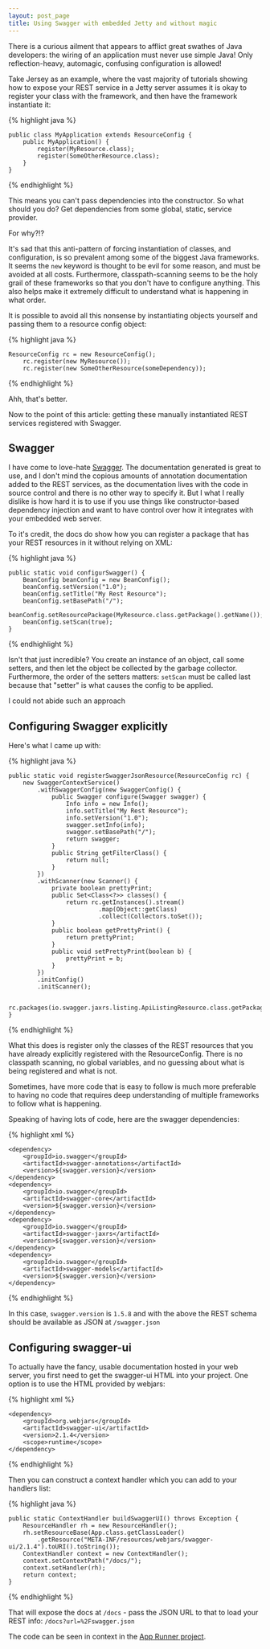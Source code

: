 ```yaml
---
layout: post_page
title: Using Swagger with embedded Jetty and without magic
---
```


There is a curious ailment that appears to afflict great swathes of Java developers: the wiring of an application must never use simple Java! Only
reflection-heavy, automagic, confusing configuration is allowed!

Take Jersey as an example, where the vast majority of tutorials showing how to expose your REST service in a Jetty server assumes it is okay to register
your class with the framework, and then have the framework instantiate it:

{% highlight java %}

    public class MyApplication extends ResourceConfig {
        public MyApplication() {
            register(MyResource.class);
            register(SomeOtherResource.class);
        }
    }
{% endhighlight %}

This means you can't pass dependencies into the constructor. So what should you do? Get dependencies from some
global, static, service provider.

For why?!?

It's sad that this anti-pattern of forcing instantiation of classes, and configuration, is so prevalent among
some of the biggest Java frameworks. It seems the `new` keyword is thought to be evil for some reason, and must be
avoided at all costs. Furthermore, classpath-scanning seems to be the holy grail of these
frameworks so that you don't have to configure anything. This also helps make it extremely difficult to understand
what is happening in what order.

It is possible to avoid all this nonsense by instantiating objects yourself and passing them to a resource config
object:

{% highlight java %}

    ResourceConfig rc = new ResourceConfig();
        rc.register(new MyResource());
        rc.register(new SomeOtherResource(someDependency));
{% endhighlight %}

Ahh, that's better.

Now to the point of this article: getting these manually instantiated REST services registered with Swagger.

Swagger
-------

I have come to love-hate [Swagger](http://swagger.io/). The documentation generated is great to use, and I don't
mind the copious amounts of annotation documentation added to the REST services, as the documentation lives with
the code in source control and there is no other way to specify it. But I what I really dislike is how hard it is
to use if you use things like constructor-based dependency injection and want to have control over how it integrates
with your embedded web server.

To it's credit, the docs do show how you can register a package that has your REST resources in it without relying
on XML:

{% highlight java %}

    public static void configurSwagger() {
        BeanConfig beanConfig = new BeanConfig();
        beanConfig.setVersion("1.0");
        beanConfig.setTitle("My Rest Resource");
        beanConfig.setBasePath("/");
        beanConfig.setResourcePackage(MyResource.class.getPackage().getName());
        beanConfig.setScan(true);
    }
{% endhighlight %}

Isn't that just incredible? You create an instance of an object, call some setters, and then let the object
be collected by the garbage collector. Furthermore, the order of the setters matters: `setScan` must be called
last because that "setter" is what causes the config to be applied.

I could not abide such an approach

Configuring Swagger explicitly
------------------------------

Here's what I came up with:

{% highlight java %}

    public static void registerSwaggerJsonResource(ResourceConfig rc) {
        new SwaggerContextService()
            .withSwaggerConfig(new SwaggerConfig() {
                public Swagger configure(Swagger swagger) {
                    Info info = new Info();
                    info.setTitle("My Rest Resource");
                    info.setVersion("1.0");
                    swagger.setInfo(info);
                    swagger.setBasePath("/");
                    return swagger;
                }
                public String getFilterClass() {
                    return null;
                }
            })
            .withScanner(new Scanner() {
                private boolean prettyPrint;
                public Set<Class<?>> classes() {
                    return rc.getInstances().stream()
                             .map(Object::getClass)
                             .collect(Collectors.toSet());
                }
                public boolean getPrettyPrint() {
                    return prettyPrint;
                }
                public void setPrettyPrint(boolean b) {
                    prettyPrint = b;
                }
            })
            .initConfig()
            .initScanner();

        rc.packages(io.swagger.jaxrs.listing.ApiListingResource.class.getPackage().getName());
    }
{% endhighlight %}

What this does is register only the classes of the REST resources that you have already explicitly
registered with the ResourceConfig. There is no classpath scanning, no global variables, and no guessing
about what is being registered and what is not.

Sometimes, have more code that is easy to follow is much more preferable to having no code that requires
deep understanding of multiple frameworks to follow what is happening.

Speaking of having lots of code, here are the swagger dependencies:

{% highlight xml %}

    <dependency>
        <groupId>io.swagger</groupId>
        <artifactId>swagger-annotations</artifactId>
        <version>${swagger.version}</version>
    </dependency>
    <dependency>
        <groupId>io.swagger</groupId>
        <artifactId>swagger-core</artifactId>
        <version>${swagger.version}</version>
    </dependency>
    <dependency>
        <groupId>io.swagger</groupId>
        <artifactId>swagger-jaxrs</artifactId>
        <version>${swagger.version}</version>
    </dependency>
    <dependency>
        <groupId>io.swagger</groupId>
        <artifactId>swagger-models</artifactId>
        <version>${swagger.version}</version>
    </dependency>
{% endhighlight %}

In this case, `swagger.version` is `1.5.8` and with the above the REST schema should be available
as JSON at `/swagger.json`

Configuring swagger-ui
----------------------

To actually have the fancy, usable documentation hosted in your web server, you first need to get
the swagger-ui HTML into your project. One option is to use the HTML provided by webjars:

{% highlight xml %}

    <dependency>
        <groupId>org.webjars</groupId>
        <artifactId>swagger-ui</artifactId>
        <version>2.1.4</version>
        <scope>runtime</scope>
    </dependency>
{% endhighlight %}

Then you can construct a context handler which you can add to your handlers list:

{% highlight java %}

    public static ContextHandler buildSwaggerUI() throws Exception {
        ResourceHandler rh = new ResourceHandler();
        rh.setResourceBase(App.class.getClassLoader()
            .getResource("META-INF/resources/webjars/swagger-ui/2.1.4").toURI().toString());
        ContextHandler context = new ContextHandler();
        context.setContextPath("/docs/");
        context.setHandler(rh);
        return context;
    }
{% endhighlight %}

That will expose the docs at `/docs` - pass the JSON URL to that to load your REST info: `/docs?url=%2Fswagger.json`

The code can be seen in context in the [App Runner project](https://github.com/danielflower/app-runner/blob/master/src/main/java/com/danielflower/apprunner/web/SwaggerDocs.java).